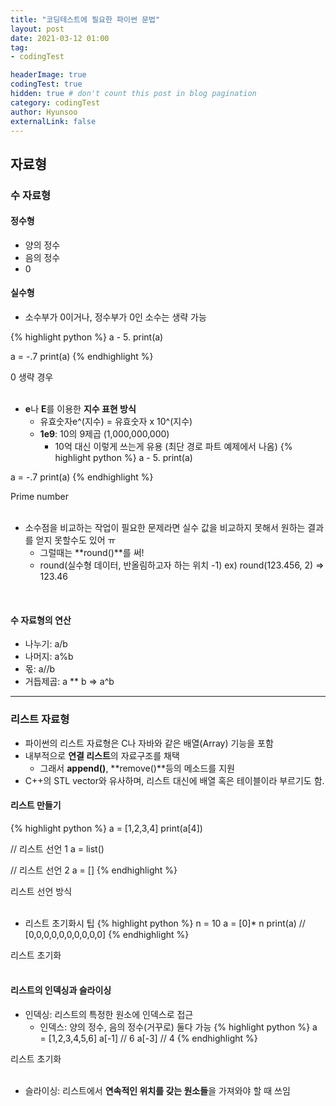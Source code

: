```yaml
---
title: "코딩테스트에 필요한 파이썬 문법"
layout: post
date: 2021-03-12 01:00
tag: 
- codingTest

headerImage: true
codingTest: true
hidden: true # don't count this post in blog pagination
category: codingTest
author: Hyunsoo
externalLink: false
---
```


## 자료형

### 수 자료형

#### 정수형
- 양의 정수
- 음의 정수
- 0

#### 실수형
- 소수부가 0이거나, 정수부가 0인 소수는 생략 가능

{% highlight python %}
a - 5.
print(a)

a = -.7
print(a)
{% endhighlight %}
<figcaption class="caption">0 생략 경우</figcaption>
<br>

- **e**나 **E**를 이용한 **지수 표현 방식**
    - 유효숫자e^(지수) = 유효숫자 x 10^(지수)
    - **1e9**: 10의 9제곱 (1,000,000,000)
        - 10억 대신 이렇게 쓰는게 유용 (최단 경로 파트 예제에서 나옴)
{% highlight python %}
a - 5.
print(a)

a = -.7
print(a)
{% endhighlight %}
<figcaption class="caption">Prime number</figcaption>
<br>

- 소수점을 비교하는 작업이 필요한 문제라면 실수 값을 비교하지 못해서 원하는 결과를 얻지 못할수도 있어 ㅠ
    - 그럴때는 **round()**를 써!
    - round(실수형 데이터, 반올림하고자 하는 위치 -1)
        ex) round(123.456, 2) => 123.46
<br>

#### 수 자료형의 연산
- 나누기: a/b
- 나머지: a%b
- 몫: a//b
- 거듭제곱: a ** b => a^b

---

### 리스트 자료형
- 파이썬의 리스트 자료형은 C나 자바와 같은 배열(Array) 기능을 포함
- 내부적으로 **연결 리스트**의 자료구조를 채택
    - 그래서 **append()**, **remove()**등의 메소드를 지원
- C++의 STL vector와 유사하며, 리스트 대신에 배열 혹은 테이블이라 부르기도 함.


#### 리스트 만들기

{% highlight python %}
a = [1,2,3,4]
print(a[4])

// 리스트 선언 1
a = list()

// 리스트 선언 2
a = []
{% endhighlight %}
<figcaption class="caption">리스트 선언 방식</figcaption>
<br>

- 리스트 초기화시 팁
{% highlight python %}
n = 10
a = [0]* n
print(a)    // [0,0,0,0,0,0,0,0,0,0]
{% endhighlight %}
<figcaption class="caption">리스트 초기화</figcaption>
<br>

#### 리스트의 인덱싱과 슬라이싱
- 인덱싱: 리스트의 특정한 원소에 인덱스로 접근
    - 인덱스: 양의 정수, 음의 정수(거꾸로) 둘다 가능
{% highlight python %}
a = [1,2,3,4,5,6]
a[-1]   // 6
a[-3]   // 4
{% endhighlight %}
<figcaption class="caption">리스트 초기화</figcaption>
<br>

- 슬라이싱: 리스트에서 **연속적인 위치를 갖는 원소들**을 가져와야 할 때 쓰임